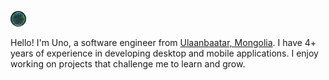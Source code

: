 <img src="https://github.com/unobatbayar/unobatbayar/blob/main/earth.gif" title="REFERENCE: [11] By commotion.tv or @motionaddicts Available at: http://thecommotion.tv/post/117120739614/earf Non-commercial purposes only." style="clip-path: circle();" width="25" height="25" rounded> </img>

Hello! I'm Uno, a software engineer from <a href="https://en.wikipedia.org/wiki/Ulaanbaatar">Ulaanbaatar, Mongolia</a>. I have 4+ years of experience in developing desktop and mobile applications. I enjoy working on projects that challenge me to learn and grow.

<!--
**unobatbayar/unobatbayar** is a ✨ _special_ ✨ repository because its `README.md` (this file) appears on your GitHub profile.

Here are some ideas to get you started:

- 🔭 I’m currently working on ...
- 🌱 I’m currently learning ...
- 👯 I’m looking to collaborate on ...
- 🤔 I’m looking for help with ...
- 💬 Ask me about ...
- 📫 How to reach me: ...
- 😄 Pronouns: ...
- ⚡ Fun fact: ...
-->

